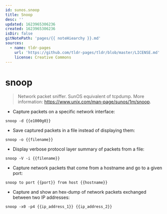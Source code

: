 ```yaml
---
id: sunos.snoop
title: Snoop
desc: ''
updated: 1623965306236
created: 1623965306236
isDir: false
gitNotePath: 'pages/{{ noteHiearchy }}.md'
sources:
  - name: tldr-pages
    url: 'https://github.com/tldr-pages/tldr/blob/master/LICENSE.md'
    license: Creative Commons
---
```

# snoop

> Network packet sniffer.
> SunOS equivalent of tcpdump.
> More information: <https://www.unix.com/man-page/sunos/1m/snoop>.

- Capture packets on a specific network interface:

`snoop -d {{e1000g0}}`

- Save captured packets in a file instead of displaying them:

`snoop -o {{filename}}`

- Display verbose protocol layer summary of packets from a file:

`snoop -V -i {{filename}}`

- Capture network packets that come from a hostname and go to a given port:

`snoop to port {{port}} from host {{hostname}}`

- Capture and show an hex-dump of network packets exchanged between two IP addresses:

`snoop -x0 -p4 {{ip_address_1}} {{ip_address_2}}`

